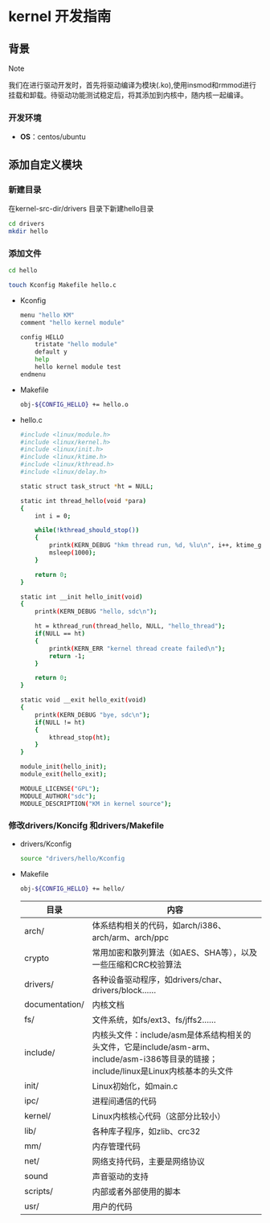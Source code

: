 # kernel 开发指南

## 背景

> [!NOTE]
>
> 我们在进行驱动开发时，首先将驱动编译为模块(.ko),使用insmod和rmmod进行挂载和卸载。待驱动功能测试稳定后，将其添加到内核中，随内核一起编译。

### 开发环境

- **OS**：centos/ubuntu



## 添加自定义模块

### 新建目录

在kernel-src-dir/drivers 目录下新建hello目录

```bash
cd drivers
mkdir hello
```

### 添加文件

```bash
cd hello

touch Kconfig Makefile hello.c
```

- Kconfig

  ```bash
  menu "hello KM"
  comment "hello kernel module"
  
  config HELLO
      tristate "hello module"
      default y
      help
      hello kernel module test
  endmenu
  ```

- Makefile

  ```bash
  obj-${CONFIG_HELLO} += hello.o
  ```

- hello.c

  ```bash
  #include <linux/module.h>
  #include <linux/kernel.h>
  #include <linux/init.h>
  #include <linux/ktime.h>
  #include <linux/kthread.h>
  #include <linux/delay.h>
  
  static struct task_struct *ht = NULL;
  
  static int thread_hello(void *para)
  {
      int i = 0;
  
      while(!kthread_should_stop())
      {
          printk(KERN_DEBUG "hkm thread run, %d, %lu\n", i++, ktime_get_seconds());
          msleep(1000);
      }
  
      return 0;
  }
  
  static int __init hello_init(void)
  {
      printk(KERN_DEBUG "hello, sdc\n");
  
      ht = kthread_run(thread_hello, NULL, "hello_thread");
      if(NULL == ht)
      {
          printk(KERN_ERR "kernel thread create failed\n");
          return -1;
      }
  
      return 0;
  }
  
  static void __exit hello_exit(void)
  {
      printk(KERN_DEBUG "bye, sdc\n");
      if(NULL != ht)
      {
          kthread_stop(ht);
      }
  }
  
  module_init(hello_init);
  module_exit(hello_exit);
  
  MODULE_LICENSE("GPL");
  MODULE_AUTHOR("sdc");
  MODULE_DESCRIPTION("KM in kernel source");
  ```

### 修改drivers/Koncifg 和drivers/Makefile

- drivers/Kconfig

  ```bash
  source "drivers/hello/Kconfig
  ```

- Makefile

  ```bash
  obj-${CONFIG_HELLO} += hello/
  ```

  | 目录           | 内容                                                         |
  | -------------- | ------------------------------------------------------------ |
  | arch/          | 体系结构相关的代码，如arch/i386、arch/arm、arch/ppc          |
  | crypto         | 常用加密和散列算法（如AES、SHA等），以及一些压缩和CRC校验算法 |
  | drivers/       | 各种设备驱动程序，如drivers/char、drivers/block……            |
  | documentation/ | 内核文档                                                     |
  | fs/            | 文件系统，如fs/ext3、fs/jffs2……                              |
  | include/       | 内核头文件：include/asm是体系结构相关的头文件，它是include/asm-arm、include/asm-i386等目录的链接；include/linux是Linux内核基本的头文件 |
  | init/          | Linux初始化，如main.c                                        |
  | ipc/           | 进程间通信的代码                                             |
  | kernel/        | Linux内核核心代码（这部分比较小）                            |
  | lib/           | 各种库子程序，如zlib、crc32                                  |
  | mm/            | 内存管理代码                                                 |
  | net/           | 网络支持代码，主要是网络协议                                 |
  | sound          | 声音驱动的支持                                               |
  | scripts/       | 内部或者外部使用的脚本                                       |
  | usr/           | 用户的代码                                                   |
  
  
